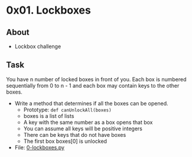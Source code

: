# 0x01. Lockboxes

## About
- Lockbox challenge

## Task
You have n number of locked boxes in front of you. Each box is numbered sequentially from 0 to n - 1 and each box may contain keys to the other boxes.
- Write a method that determines if all the boxes can be opened.
    - Prototype: `def canUnlockAll(boxes)`
    - boxes is a list of lists
    - A key with the same number as a box opens that box
    - You can assume all keys will be positive integers
    - There can be keys that do not have boxes
    - The first box boxes[0] is unlocked
- File: [0-lockboxes.py](0-lockboxes.py)
